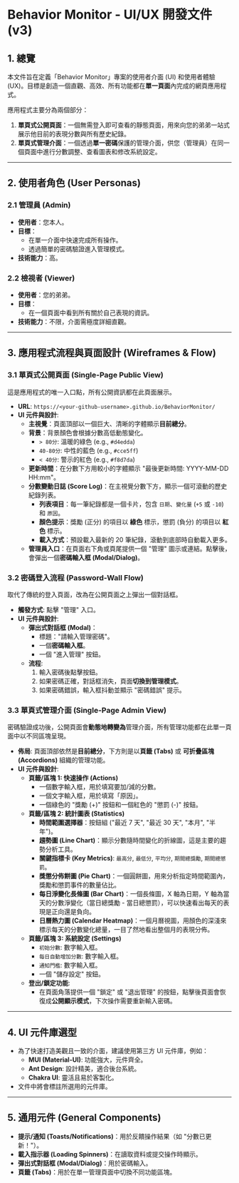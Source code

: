# Behavior Monitor - UI/UX 開發文件 (v3)

## 1. 總覽

本文件旨在定義「Behavior Monitor」專案的使用者介面 (UI) 和使用者體驗 (UX)。目標是創造一個直觀、高效、所有功能都在**單一頁面**內完成的網頁應用程式。

應用程式主要分為兩個部分：

1. **單頁式公開頁面**：一個無需登入即可查看的靜態頁面，用來向您的弟弟一站式展示他目前的表現分數與所有歷史紀錄。
2. **單頁式管理介面**：一個透過**單一密碼**保護的管理介面，供您（管理員）在同一個頁面中進行分數調整、查看圖表和修改系統設定。

---

## 2. 使用者角色 (User Personas)

### 2.1 管理員 (Admin)

-   **使用者**：您本人。
-   **目標**：
    -   在單一介面中快速完成所有操作。
    -   透過簡單的密碼驗證進入管理模式。
-   **技術能力**：高。

### 2.2 檢視者 (Viewer)

-   **使用者**：您的弟弟。
-   **目標**：
    -   在一個頁面中看到所有關於自己表現的資訊。
-   **技術能力**：不限，介面需極度詳細直觀。

---

## 3. 應用程式流程與頁面設計 (Wireframes & Flow)

### 3.1 單頁式公開頁面 (Single-Page Public View)

這是應用程式的唯一入口點，所有公開資訊都在此頁面展示。

-   **URL**: `https://<your-github-username>.github.io/BehaviorMonitor/`
-   **UI 元件與設計**:
    -   **主視覺**：頁面頂部以一個巨大、清晰的字體顯示**目前總分**。
    -   **背景**：背景顏色會根據分數高低動態變化。
        -   `> 80分`: 溫暖的綠色 (e.g., `#d4edda`)
        -   `40-80分`: 中性的藍色 (e.g., `#cce5ff`)
        -   `< 40分`: 警示的紅色 (e.g., `#f8d7da`)
    -   **更新時間**：在分數下方用較小的字體顯示 "最後更新時間: YYYY-MM-DD HH:mm"。
    -   **分數變動日誌 (Score Log)**：在主視覺分數下方，顯示一個可滾動的歷史紀錄列表。
        -   **列表項目**：每一筆紀錄都是一個卡片，包含 `日期`、`變化量` (`+5` 或 `-10`) 和 `原因`。
        -   **顏色提示**：獎勵 (正分) 的項目以 **綠色** 標示，懲罰 (負分) 的項目以 **紅色** 標示。
        -   **載入方式**：預設載入最新的 20 筆紀錄，滾動到底部時自動載入更多。
    -   **管理員入口**：在頁面右下角或頁尾提供一個 "管理" 圖示或連結。點擊後，會彈出一個**密碼輸入框 (Modal/Dialog)**。

### 3.2 密碼登入流程 (Password-Wall Flow)

取代了傳統的登入頁面，改為在公開頁面之上彈出一個對話框。

-   **觸發方式**: 點擊 "管理" 入口。
-   **UI 元件與設計**:
    -   **彈出式對話框 (Modal)**：
        -   標題："請輸入管理密碼"。
        -   一個**密碼輸入框**。
        -   一個 "進入管理" 按鈕。
    -   **流程**:
        1.  輸入密碼後點擊按鈕。
        2.  如果密碼正確，對話框消失，頁面**切換到管理模式**。
        3.  如果密碼錯誤，輸入框抖動並顯示 "密碼錯誤" 提示。

### 3.3 單頁式管理介面 (Single-Page Admin View)

密碼驗證成功後，公開頁面會**動態地轉變為**管理介面，所有管理功能都在此單一頁面中以不同區塊呈現。

-   **佈局**: 頁面頂部依然是**目前總分**，下方則是以**頁籤 (Tabs)** 或 **可折疊區塊 (Accordions)** 組織的管理功能。
-   **UI 元件與設計**:
    -   **頁籤/區塊 1: 快速操作 (Actions)**
        -   一個數字輸入框，用於填寫要加/減的分數。
        -   一個文字輸入框，用於填寫「原因」。
        -   一個綠色的 "獎勵 (+)" 按鈕和一個紅色的 "懲罰 (-)" 按鈕。
    -   **頁籤/區塊 2: 統計圖表 (Statistics)**
        -   **時間範圍選擇器**：按鈕組 ("最近 7 天", "最近 30 天", "本月", "半年")。
        -   **趨勢圖 (Line Chart)**：顯示分數隨時間變化的折線圖，這是主要的趨勢分析工具。
        -   **關鍵指標卡 (Key Metrics)**: `最高分`, `最低分`, `平均分`, `期間總獎勵`, `期間總懲罰`。
        -   **獎懲分佈餅圖 (Pie Chart)**：一個圓餅圖，用來分析指定時間範圍內，獎勵和懲罰事件的數量佔比。
        -   **每日淨變化長條圖 (Bar Chart)**：一個長條圖，X 軸為日期，Y 軸為當天的分數淨變化（當日總獎勵 - 當日總懲罰），可以快速看出每天的表現是正向還是負向。
        -   **日曆熱力圖 (Calendar Heatmap)**：一個月曆視圖，用顏色的深淺來標示每天的分數變化總量，一目了然地看出整個月的表現分佈。
    -   **頁籤/區塊 3: 系統設定 (Settings)**
        -   `初始分數`: 數字輸入框。
        -   `每日自動增加分數`: 數字輸入框。
        -   `通知門檻`: 數字輸入框。
        -   一個 "儲存設定" 按鈕。
    -   **登出/鎖定功能**:
        -   在頁面角落提供一個 "鎖定" 或 "退出管理" 的按鈕，點擊後頁面會恢復成**公開顯示模式**，下次操作需要重新輸入密碼。

---

## 4. UI 元件庫選型

-   為了快速打造美觀且一致的介面，建議使用第三方 UI 元件庫，例如：
    -   **MUI (Material-UI)**: 功能強大，元件齊全。
    -   **Ant Design**: 設計精美，適合後台系統。
    -   **Chakra UI**: 靈活且易於客製化。
-   文件中將會標註所選用的元件庫。

---

## 5. 通用元件 (General Components)

-   **提示/通知 (Toasts/Notifications)**：用於反饋操作結果（如 "分數已更新！"）。
-   **載入指示器 (Loading Spinners)**：在讀取資料或提交操作時顯示。
-   **彈出式對話框 (Modal/Dialog)**：用於密碼輸入。
-   **頁籤 (Tabs)**：用於在單一管理頁面中切換不同功能區塊。
